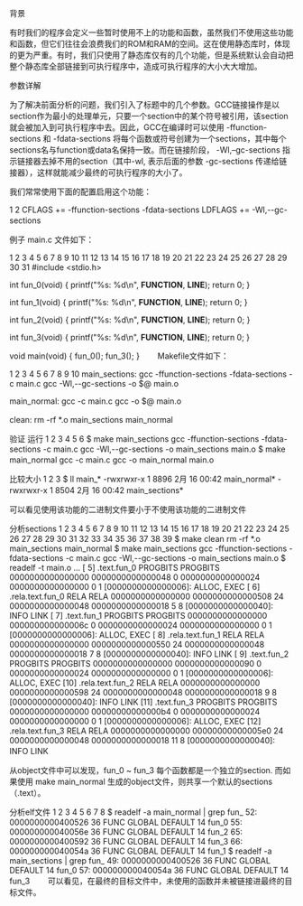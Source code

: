 背景

有时我们的程序会定义一些暂时使用不上的功能和函数，虽然我们不使用这些功能和函数，但它们往往会浪费我们的ROM和RAM的空间。这在使用静态库时，体现的更为严重。有时，我们只使用了静态库仅有的几个功能，但是系统默认会自动把整个静态库全部链接到可执行程序中，造成可执行程序的大小大大增加。

参数详解

为了解决前面分析的问题，我们引入了标题中的几个参数。GCC链接操作是以section作为最小的处理单元，只要一个section中的某个符号被引用，该section就会被加入到可执行程序中去。因此，GCC在编译时可以使用 -ffunction-sections 和 -fdata-sections 将每个函数或符号创建为一个sections，其中每个sections名与function或data名保持一致。而在链接阶段， -Wl,–gc-sections 指示链接器去掉不用的section（其中-wl, 表示后面的参数 -gc-sections 传递给链接器），这样就能减少最终的可执行程序的大小了。

我们常常使用下面的配置启用这个功能：

1
2
CFLAGS += -ffunction-sections -fdata-sections
LDFLAGS += -Wl,--gc-sections
　　

例子
main.c 文件如下：

1
2
3
4
5
6
7
8
9
10
11
12
13
14
15
16
17
18
19
20
21
22
23
24
25
26
27
28
29
30
31
#include <stdio.h>
 
int fun_0(void)
{
    printf("%s: %d\n", __FUNCTION__, __LINE__);
    return 0;
}
 
int fun_1(void)
{
    printf("%s: %d\n", __FUNCTION__, __LINE__);
    return 0;
}
 
int fun_2(void)
{
    printf("%s: %d\n", __FUNCTION__, __LINE__);
    return 0;
}
 
int fun_3(void)
{
    printf("%s: %d\n", __FUNCTION__, __LINE__);
    return 0;
}
 
void main(void)
{
        fun_0();
        fun_3();
}
　　Makefile文件如下：

1
2
3
4
5
6
7
8
9
10
main_sections:
        gcc -ffunction-sections -fdata-sections -c main.c
        gcc -Wl,--gc-sections -o $@ main.o
 
main_normal:
        gcc -c main.c
        gcc -o $@ main.o
 
clean:
        rm -rf *.o main_sections main_normal
　　

验证
运行
1
2
3
4
5
6
$ make main_sections
gcc -ffunction-sections -fdata-sections -c main.c
gcc -Wl,--gc-sections -o main_sections main.o
$ make main_normal
gcc -c main.c
gcc -o main_normal main.o
　　

比较大小
1
2
3
$ ll main_*
-rwxrwxr-x 1 8896 2月  16 00:42 main_normal*
-rwxrwxr-x 1 8504 2月  16 00:42 main_sections*
　　

可以看见使用该功能的二进制文件要小于不使用该功能的二进制文件

分析sections
1
2
3
4
5
6
7
8
9
10
11
12
13
14
15
16
17
18
19
20
21
22
23
24
25
26
27
28
29
30
31
32
33
34
35
36
37
38
39
$ make clean
rm -rf *.o main_sections main_normal
$ make main_sections
gcc -ffunction-sections -fdata-sections -c main.c
gcc -Wl,--gc-sections -o main_sections main.o
$ readelf -t main.o
...
  [ 5] .text.fun_0
       PROGBITS               PROGBITS         0000000000000000  0000000000000048  0
       0000000000000024 0000000000000000  0                 1
       [0000000000000006]: ALLOC, EXEC
  [ 6] .rela.text.fun_0
       RELA                   RELA             0000000000000000  0000000000000508  24
       0000000000000048 0000000000000018  5                 8
       [0000000000000040]: INFO LINK
  [ 7] .text.fun_1
       PROGBITS               PROGBITS         0000000000000000  000000000000006c  0
       0000000000000024 0000000000000000  0                 1
       [0000000000000006]: ALLOC, EXEC
  [ 8] .rela.text.fun_1
       RELA                   RELA             0000000000000000  0000000000000550  24
       0000000000000048 0000000000000018  7                 8
       [0000000000000040]: INFO LINK
  [ 9] .text.fun_2
       PROGBITS               PROGBITS         0000000000000000  0000000000000090  0
       0000000000000024 0000000000000000  0                 1
       [0000000000000006]: ALLOC, EXEC
  [10] .rela.text.fun_2
       RELA                   RELA             0000000000000000  0000000000000598  24
       0000000000000048 0000000000000018  9                 8
       [0000000000000040]: INFO LINK
  [11] .text.fun_3
       PROGBITS               PROGBITS         0000000000000000  00000000000000b4  0
       0000000000000024 0000000000000000  0                 1
       [0000000000000006]: ALLOC, EXEC
  [12] .rela.text.fun_3
       RELA                   RELA             0000000000000000  00000000000005e0  24
       0000000000000048 0000000000000018  11                8
       [0000000000000040]: INFO LINK
　　

从object文件中可以发现，fun_0 ~ fun_3 每个函数都是一个独立的section. 
而如果使用 make main_normal 生成的object文件，则共享一个默认的sections（.text）。

分析elf文件
1
2
3
4
5
6
7
8
$ readelf -a main_normal | grep fun_
    52: 0000000000400526    36 FUNC    GLOBAL DEFAULT   14 fun_0
    55: 000000000040056e    36 FUNC    GLOBAL DEFAULT   14 fun_2
    65: 0000000000400592    36 FUNC    GLOBAL DEFAULT   14 fun_3
    66: 000000000040054a    36 FUNC    GLOBAL DEFAULT   14 fun_1
$ readelf -a main_sections | grep fun_
    49: 0000000000400526    36 FUNC    GLOBAL DEFAULT   14 fun_0
    57: 000000000040054a    36 FUNC    GLOBAL DEFAULT   14 fun_3
　　可以看见，在最终的目标文件中，未使用的函数并未被链接进最终的目标文件。
